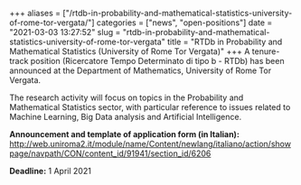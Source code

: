 +++
aliases = ["/rtdb-in-probability-and-mathematical-statistics-university-of-rome-tor-vergata/"]
categories = ["news", "open-positions"]
date = "2021-03-03 13:27:52"
slug = "rtdb-in-probability-and-mathematical-statistics-university-of-rome-tor-vergata"
title = "RTDb in Probability and Mathematical Statistics (University of Rome Tor Vergata)"
+++
A tenure-track position (Ricercatore Tempo Determinato di tipo b - RTDb)
has been announced at the Department of Mathematics, University of Rome
Tor Vergata.  
  
The research activity will focus on topics in the Probability and
Mathematical Statistics sector, with particular reference to issues
related to Machine Learning, Big Data analysis and Artificial
Intelligence.

**Announcement and template of application form (in Italian):**
<http://web.uniroma2.it/module/name/Content/newlang/italiano/action/showpage/navpath/CON/content_id/91941/section_id/6206>

**Deadline:** 1 April 2021
